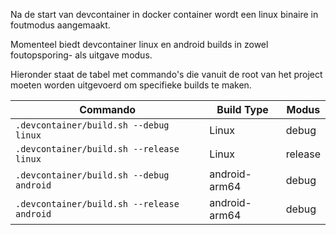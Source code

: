 
Na de start van devcontainer in docker container wordt een linux binaire in foutmodus aangemaakt.

Momenteel biedt devcontainer linux en android builds in zowel foutopsporing- als uitgave modus.

Hieronder staat de tabel met commando's die vanuit de root van het project moeten worden 
uitgevoerd om specifieke builds te maken.

Commando|Build Type|Modus
-|-|-|
`.devcontainer/build.sh --debug linux`|Linux|debug
`.devcontainer/build.sh --release linux`|Linux|release
`.devcontainer/build.sh --debug android`|android-arm64|debug
`.devcontainer/build.sh --release android`|android-arm64|debug

